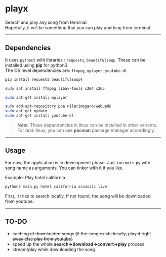 # playx  

Search and play any song from terminal.  
Hopefully, it will be something that you can play anything from terminal.

---------

## Dependencies
It uses `python3` with libraries : `requests`, `beautifulsoup`. These can be installed using **pip** for python3.  
The OS level dependencies are: `ffmpeg`, `mplayer`, `youtube-dl`

```bash
pip install requests beautifulsoup4
```

```bash
sudo apt install ffmpeg libav-tools x264 x265
```

```bash
sudo apt-get install mplayer 
```

```bash
sudo add-apt-repository ppa:nilarimogard/webupd8
sudo apt-get update
sudo apt-get install youtube-dl
```

> **Note**: These dependencies in linux can be installed in other variants.  
> For *arch linux*, you can use **pacman** package manager accordingly.

------------

## Usage
For now, the application is in development phase. Just run `main.py` with song name as arguments. You can tinker with it if you like.  

Example: 
Play hotel california 

```bash
python3 main.py hotel california acousitc live
```

First, it tries to search locally. If not found, the song will be downloaded from youtube.

------------

## TO-DO
- ~~caching of downloaded songs (if the song exists locally, play it right away else play from youtube)~~
- speed up the whole **search->download->convert->play** process
- stream/play while downloading the song
